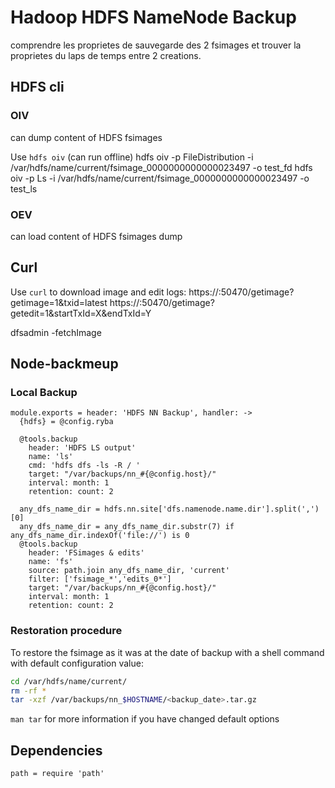 
# Hadoop HDFS NameNode Backup

comprendre les proprietes de sauvegarde des 2 fsimages et trouver la proprietes du laps de temps entre 2 creations.

## HDFS cli

### OIV

can dump content of HDFS fsimages

Use `hdfs oiv` (can run offline)
hdfs oiv -p FileDistribution -i /var/hdfs/name/current/fsimage_0000000000000023497 -o test_fd
hdfs oiv -p Ls -i /var/hdfs/name/current/fsimage_0000000000000023497 -o test_ls

### OEV

can load content of HDFS fsimages dump

## Curl

Use `curl` to download image and edit logs:
https://<namenode>:50470/getimage?getimage=1&txid=latest
https://<namenode>:50470/getimage?getedit=1&startTxId=X&endTxId=Y

dfsadmin -fetchImage

## Node-backmeup

### Local Backup

    module.exports = header: 'HDFS NN Backup', handler: ->
      {hdfs} = @config.ryba

      @tools.backup
        header: 'HDFS LS output'
        name: 'ls'
        cmd: 'hdfs dfs -ls -R / '
        target: "/var/backups/nn_#{@config.host}/"
        interval: month: 1
        retention: count: 2

      any_dfs_name_dir = hdfs.nn.site['dfs.namenode.name.dir'].split(',')[0]
      any_dfs_name_dir = any_dfs_name_dir.substr(7) if any_dfs_name_dir.indexOf('file://') is 0
      @tools.backup
        header: 'FSimages & edits'
        name: 'fs'
        source: path.join any_dfs_name_dir, 'current'
        filter: ['fsimage_*','edits_0*']
        target: "/var/backups/nn_#{@config.host}/"
        interval: month: 1
        retention: count: 2

### Restoration procedure

To restore the fsimage as it was at the date of backup with a shell command
with default configuration value:
```bash
cd /var/hdfs/name/current/
rm -rf *
tar -xzf /var/backups/nn_$HOSTNAME/<backup_date>.tar.gz
```

`man tar` for more information if you have changed default options

## Dependencies

    path = require 'path'
